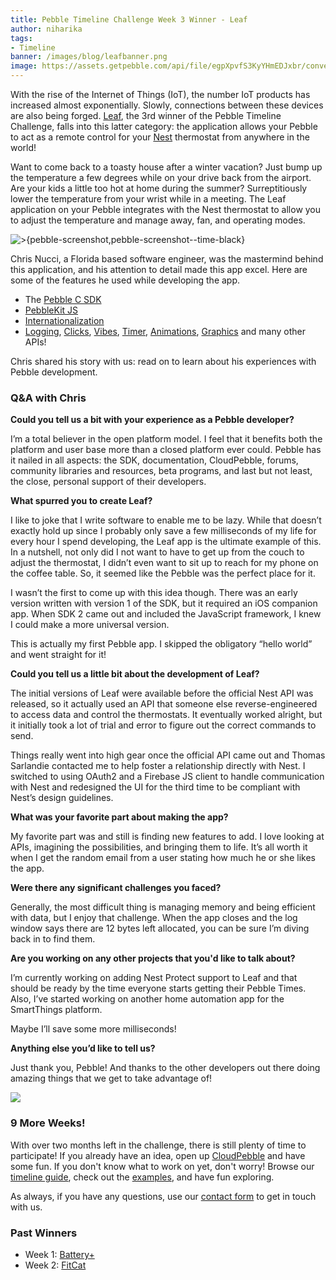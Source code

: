 ```yaml
---
title: Pebble Timeline Challenge Week 3 Winner - Leaf 
author: niharika
tags: 
- Timeline
banner: /images/blog/leafbanner.png
image: https://assets.getpebble.com/api/file/egpXpvfS3KyYHmEDJxbr/convert?cache=true&fit=crop&w=80&h=80
---
```


With the rise of the Internet of Things (IoT), the number IoT products has 
increased almost exponentially. Slowly, connections between these devices are 
also being forged. 
[Leaf](https://apps.getpebble.com/en_US/application/52ccd42551a80d792600002c), 
the 3rd winner of the Pebble Timeline Challenge, falls into this latter 
category: the application allows your Pebble to act as a remote control for your 
[Nest](https://nest.com/thermostat/life-with-nest-thermostat/) thermostat from 
anywhere in the world!




Want to come back to a toasty house after a winter vacation? Just bump up
the temperature a few degrees while on your drive back from the airport. Are 
your kids a little too hot at home during the summer? Surreptitiously lower the 
temperature from your wrist while in a meeting. The Leaf application on your 
Pebble integrates with the Nest thermostat to allow you to adjust the 
temperature and manage away, fan, and operating modes. 

![ >{pebble-screenshot,pebble-screenshot--time-black}](/other/leafgif.gif)

Chris Nucci, a Florida based software engineer, was the mastermind behind this 
application, and his attention to detail made this app excel. Here are some of 
the features he used while developing the app. 

- The [Pebble C SDK](/sdk/)
- [PebbleKit JS](/docs/pebblekit-js)
- [Internationalization](``Internationalization``)
- [Logging](``Logging``), [Clicks](``Clicks``), [Vibes](``Vibes``),
  [Timer](``Timer``), [Animations](/guides/graphics-and-animations/animations),
  [Graphics](/guides/graphics-and-animations) and many other APIs!

Chris shared his story with us: read on to learn about his experiences with 
Pebble development. 

### Q&A with Chris 

**Could you tell us a bit with your experience as a Pebble developer?**

I’m a total believer in the open platform model.  I feel that it benefits both 
the platform and user base more than a closed platform ever could.  Pebble has 
it nailed in all aspects: the SDK, documentation, CloudPebble, forums, community
libraries and resources, beta programs, and last but not least, the close, 
personal support of their developers.

**What spurred you to create Leaf?**

I like to joke that I write software to enable me to be lazy. While that doesn’t
exactly hold up since I probably only save a few milliseconds of my life for 
every hour I spend developing, the Leaf app is the ultimate example of this.  In
a nutshell, not only did I not want to have to get up from the couch to adjust 
the thermostat, I didn’t even want to sit up to reach for my phone on the coffee
table.  So, it seemed like the Pebble was the perfect place for it.

I wasn’t the first to come up with this idea though.  There was an early version
written with version 1 of the SDK, but it required an iOS companion app.  When 
SDK 2 came out and included the JavaScript framework, I knew I could make a more
universal version.

This is actually my first Pebble app.  I skipped the obligatory “hello world” 
and went straight for it!
 
**Could you tell us a little bit about the development of Leaf?**

The initial versions of Leaf were available before the official Nest API was 
released, so it actually used an API that someone else reverse-engineered to 
access data and control the thermostats. It eventually worked alright, but it 
initially took a lot of trial and error to figure out the correct commands to 
send.

Things really went into high gear once the official API came out and Thomas 
Sarlandie contacted me to help foster a relationship directly with Nest.  I 
switched to using OAuth2 and a Firebase JS client to handle communication with 
Nest and redesigned the UI for the third time to be compliant with Nest’s design
guidelines.

**What was your favorite part about making the app?**

My favorite part was and still is finding new features to add. I love looking at
APIs, imagining the possibilities, and bringing them to life.  It’s all worth it
when I get the random email from a user stating how much he or she likes the 
app.

**Were there any significant challenges you faced?**

Generally, the most difficult thing is managing memory and being efficient with 
data, but I enjoy that challenge.  When the app closes and the log window says 
there are 12 bytes left allocated, you can be sure I’m diving back in to find 
them.

**Are you working on any other projects that you'd like to talk about?**

I’m currently working on adding Nest Protect support to Leaf and that should be
ready by the time everyone starts getting their Pebble Times.  Also, I’ve 
started working on another home automation app for the SmartThings platform.

Maybe I’ll save some more milliseconds!

**Anything else you’d like to tell us?**

Just thank you, Pebble!  And thanks to the other developers out there doing 
amazing things that we get to take advantage of!

![](/images/blog/chrisnucci-leaf.png)

### 9 More Weeks!

With over two months left in the challenge, there is still plenty of time to 
participate! If you already have an idea, open up
[CloudPebble]({{site.links.cloudpebble}}) and have some fun. If you don't 
know what to work on yet, don't worry! Browse our 
[timeline guide](/guides/pebble-timeline/), check out the
[examples](/examples/), and have fun exploring.

As always, if you have any questions, use our [contact form](/contact/) to get 
in touch with us. 

### Past Winners 

- Week 1: [Battery+](/blog/2015/05/08/timeline-challenge-week-1/)
- Week 2: [FitCat](/blog/2015/05/17/timeline-challenge-week-two/)

